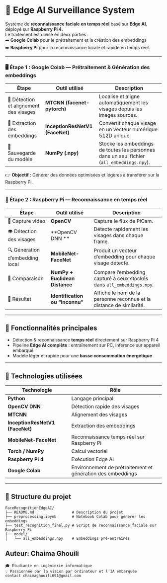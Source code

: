 # 🧠 Edge AI Surveillance System

Système de **reconnaissance faciale en temps réel** basé sur **Edge AI**, déployé sur **Raspberry Pi 4**.  
Le traitement est divisé en deux parties :  
➡️ **Google Colab** pour le prétraitement et la création des embeddings  
➡️ **Raspberry Pi** pour la reconnaissance locale et rapide en temps réel.

---


### 🖥️ Étape 1 :   Google Colab — Prétraitement & Génération des embeddings

| Étape | Outil utilisé | Description |
|-------|----------------|-------------|
| 📸 Détection et alignement des visages | **MTCNN (facenet-pytorch)** | Localise et aligne automatiquement les visages depuis les images sources. |
| 🧠 Extraction des embeddings | **InceptionResNetV1 (FaceNet)** | Convertit chaque visage en un vecteur numérique 512D unique. |
| 💾 Sauvegarde du modèle | **NumPy (.npy)** | Stocke les embeddings de toutes les personnes dans un seul fichier (`all_embeddings.npy`). |

👉 **Objectif :** Générer des données optimisées et légères à transférer sur la Raspberry Pi.

---

### 🍓 Étape 2 : Raspberry Pi — Reconnaissance en temps réel

| Étape | Outil utilisé | Description |
|-------|----------------|-------------|
| 🎥 Capture vidéo | **OpenCV** | Capture le flux de  PiCam. |
| 👁️ Détection des visages | **OpenCV DNN ** | Détecte rapidement les visages dans chaque frame. |
| 🔍 Génération d’embedding local | **MobileNet-FaceNet** | Produit un vecteur d’embedding pour chaque visage détecté. |
| 🤝 Comparaison | **NumPy + Euclidean Distance** | Compare l’embedding capturé à ceux stockés dans `all_embeddings.npy`. |
| 🧩 Résultat | **Identification ou “Inconnu”** | Affiche le nom de la personne reconnue et la distance de similarité. |

---

## 🚀 Fonctionnalités principales

- Détection & reconnaissance **temps réel** directement sur Raspberry Pi 4  
- Pipeline **Edge AI complète** : entraînement sur PC, inférence sur appareil embarqué  
- Modèle léger et rapide pour une **basse consommation énergétique**  

---

## 🧰 Technologies utilisées

| Technologie | Rôle |
|--------------|------|
| **Python** | Langage principal |
| **OpenCV DNN** | Détection rapide des visages |
| **MTCNN** | Alignement des visages |
| **InceptionResNetV1 (FaceNet)** | Extraction des embeddings |
| **MobileNet-FaceNet** | Reconnaissance temps réel sur Raspberry Pi |
| **Torch / NumPy** | Calcul vectoriel |
| **Raspberry Pi 4** | Exécution Edge AI |
| **Google Colab** | Environnement de prétraitement et génération des embeddings |

---

## 📁 Structure du projet
```text
FaceRecognitionEdgeAI/
├── README.md                 # Description du projet
├── preprocessing.ipynb       # Notebook Colab pour générer les embeddings
├── test_recognition_final.py # Script de reconnaissance faciale sur Raspberry Pi
├── model/
│   └── all_embeddings.npy    # Embeddings pré-entraînés
```
## Auteur: **Chaima Ghouili**
```text
🎓 Étudiante en ingénierie informatique
💡 Passionnée par la vision par ordinateur et l’IA embarquée
contact chaimaghouili691@gmail.com


